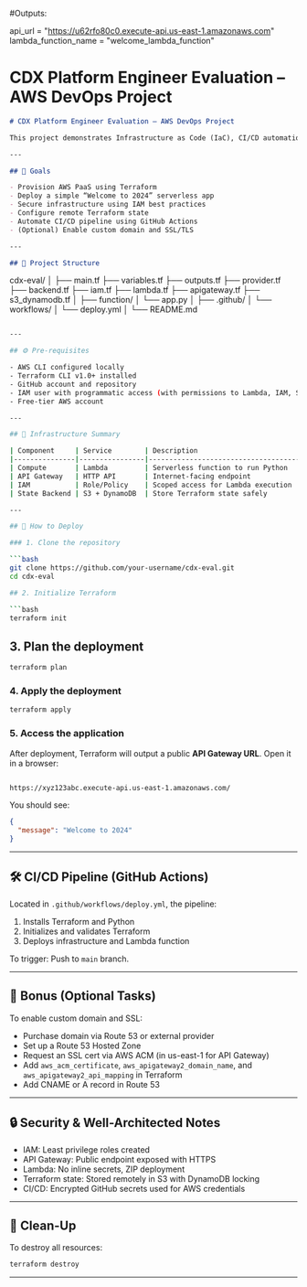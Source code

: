 #Outputs:

api_url = "https://u62rfo80c0.execute-api.us-east-1.amazonaws.com"
lambda_function_name = "welcome_lambda_function"
# CDX Platform Engineer Evaluation – AWS DevOps Project

```markdown
# CDX Platform Engineer Evaluation – AWS DevOps Project

This project demonstrates Infrastructure as Code (IaC), CI/CD automation, and AWS PaaS deployment using Terraform, GitHub Actions, and AWS services like Lambda and API Gateway.

---

## 📌 Goals

- Provision AWS PaaS using Terraform
- Deploy a simple “Welcome to 2024” serverless app
- Secure infrastructure using IAM best practices
- Configure remote Terraform state
- Automate CI/CD pipeline using GitHub Actions
- (Optional) Enable custom domain and SSL/TLS

---

## 📁 Project Structure

```

cdx-eval/
│
├── main.tf
├── variables.tf
├── outputs.tf
├── provider.tf
├── backend.tf
├── iam.tf
├── lambda.tf
├── apigateway.tf
├── s3\_dynamodb.tf
│
├── function/
│   └── app.py
│
├── .github/
│   └── workflows/
│       └── deploy.yml
│
└── README.md

```bash

---

## ⚙️ Pre-requisites

- AWS CLI configured locally
- Terraform CLI v1.0+ installed
- GitHub account and repository
- IAM user with programmatic access (with permissions to Lambda, IAM, S3, API Gateway)
- Free-tier AWS account

---

## 🧱 Infrastructure Summary

| Component     | Service        | Description                         |
|---------------|----------------|-------------------------------------|
| Compute       | Lambda         | Serverless function to run Python   |
| API Gateway   | HTTP API       | Internet-facing endpoint             |
| IAM           | Role/Policy    | Scoped access for Lambda execution  |
| State Backend | S3 + DynamoDB  | Store Terraform state safely        |

---

## 🚀 How to Deploy

### 1. Clone the repository

```bash
git clone https://github.com/your-username/cdx-eval.git
cd cdx-eval

## 2. Initialize Terraform

```bash
terraform init
```

## 3. Plan the deployment

```bash
terraform plan
```

### 4. Apply the deployment

```bash
terraform apply
```

### 5. Access the application

After deployment, Terraform will output a public **API Gateway URL**. Open it in a browser:

```markdown

https://xyz123abc.execute-api.us-east-1.amazonaws.com/
```

You should see:

```json
{
  "message": "Welcome to 2024"
}
```

---

## 🛠️ CI/CD Pipeline (GitHub Actions)

Located in `.github/workflows/deploy.yml`, the pipeline:

1. Installs Terraform and Python
2. Initializes and validates Terraform
3. Deploys infrastructure and Lambda function

To trigger: Push to `main` branch.

---

## 🧪 Bonus (Optional Tasks)

To enable custom domain and SSL:

* Purchase domain via Route 53 or external provider
* Set up a Route 53 Hosted Zone
* Request an SSL cert via AWS ACM (in us-east-1 for API Gateway)
* Add `aws_acm_certificate`, `aws_apigateway2_domain_name`, and `aws_apigateway2_api_mapping` in Terraform
* Add CNAME or A record in Route 53

---

## 🔒 Security & Well-Architected Notes

* IAM: Least privilege roles created
* API Gateway: Public endpoint exposed with HTTPS
* Lambda: No inline secrets, ZIP deployment
* Terraform state: Stored remotely in S3 with DynamoDB locking
* CI/CD: Encrypted GitHub secrets used for AWS credentials

---

## 🧹 Clean-Up

To destroy all resources:

```bash
terraform destroy
```

---
